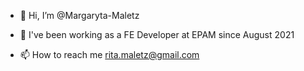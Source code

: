 - 👋 Hi, I’m @Margaryta-Maletz
<!-- - 👀 I’m interested in front-end -->
- 🌱 I've been working as a FE Developer at EPAM since August 2021
<!-- - 💞️ I’m looking to collaborate on ... -->
- 📫 How to reach me  rita.maletz@gmail.com

<!---
Margaryta-Maletz/Margaryta-Maletz is a ✨ special ✨ repository because its `README.md` (this file) appears on your GitHub profile.
You can click the Preview link to take a look at your changes.
--->
